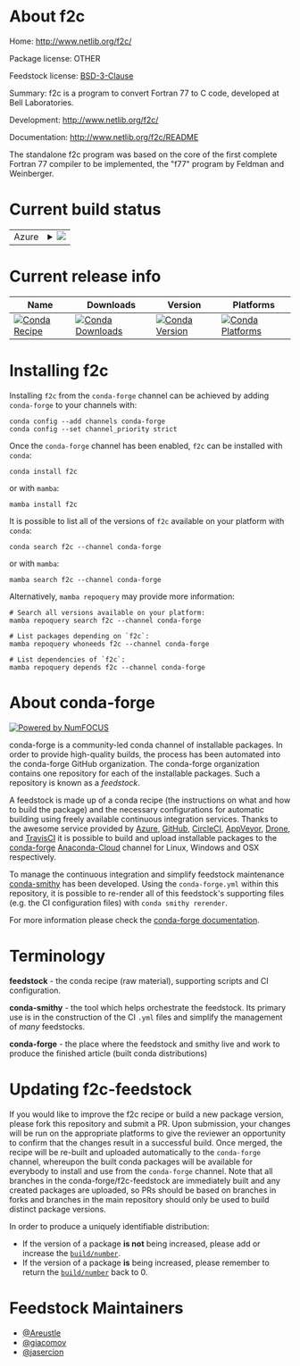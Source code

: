 About f2c
=========

Home: http://www.netlib.org/f2c/

Package license: OTHER

Feedstock license: [BSD-3-Clause](https://github.com/conda-forge/f2c-feedstock/blob/main/LICENSE.txt)

Summary: f2c is a program to convert Fortran 77 to C code, developed at Bell Laboratories.

Development: http://www.netlib.org/f2c/

Documentation: http://www.netlib.org/f2c/README

The standalone f2c program was based on the core of the first complete Fortran 77 compiler to be implemented, the "f77" program by Feldman and Weinberger.

Current build status
====================


<table>
    
  <tr>
    <td>Azure</td>
    <td>
      <details>
        <summary>
          <a href="https://dev.azure.com/conda-forge/feedstock-builds/_build/latest?definitionId=278&branchName=main">
            <img src="https://dev.azure.com/conda-forge/feedstock-builds/_apis/build/status/f2c-feedstock?branchName=main">
          </a>
        </summary>
        <table>
          <thead><tr><th>Variant</th><th>Status</th></tr></thead>
          <tbody><tr>
              <td>linux_64</td>
              <td>
                <a href="https://dev.azure.com/conda-forge/feedstock-builds/_build/latest?definitionId=278&branchName=main">
                  <img src="https://dev.azure.com/conda-forge/feedstock-builds/_apis/build/status/f2c-feedstock?branchName=main&jobName=linux&configuration=linux_64_" alt="variant">
                </a>
              </td>
            </tr><tr>
              <td>osx_64</td>
              <td>
                <a href="https://dev.azure.com/conda-forge/feedstock-builds/_build/latest?definitionId=278&branchName=main">
                  <img src="https://dev.azure.com/conda-forge/feedstock-builds/_apis/build/status/f2c-feedstock?branchName=main&jobName=osx&configuration=osx_64_" alt="variant">
                </a>
              </td>
            </tr><tr>
              <td>win_64</td>
              <td>
                <a href="https://dev.azure.com/conda-forge/feedstock-builds/_build/latest?definitionId=278&branchName=main">
                  <img src="https://dev.azure.com/conda-forge/feedstock-builds/_apis/build/status/f2c-feedstock?branchName=main&jobName=win&configuration=win_64_" alt="variant">
                </a>
              </td>
            </tr>
          </tbody>
        </table>
      </details>
    </td>
  </tr>
</table>

Current release info
====================

| Name | Downloads | Version | Platforms |
| --- | --- | --- | --- |
| [![Conda Recipe](https://img.shields.io/badge/recipe-f2c-green.svg)](https://anaconda.org/conda-forge/f2c) | [![Conda Downloads](https://img.shields.io/conda/dn/conda-forge/f2c.svg)](https://anaconda.org/conda-forge/f2c) | [![Conda Version](https://img.shields.io/conda/vn/conda-forge/f2c.svg)](https://anaconda.org/conda-forge/f2c) | [![Conda Platforms](https://img.shields.io/conda/pn/conda-forge/f2c.svg)](https://anaconda.org/conda-forge/f2c) |

Installing f2c
==============

Installing `f2c` from the `conda-forge` channel can be achieved by adding `conda-forge` to your channels with:

```
conda config --add channels conda-forge
conda config --set channel_priority strict
```

Once the `conda-forge` channel has been enabled, `f2c` can be installed with `conda`:

```
conda install f2c
```

or with `mamba`:

```
mamba install f2c
```

It is possible to list all of the versions of `f2c` available on your platform with `conda`:

```
conda search f2c --channel conda-forge
```

or with `mamba`:

```
mamba search f2c --channel conda-forge
```

Alternatively, `mamba repoquery` may provide more information:

```
# Search all versions available on your platform:
mamba repoquery search f2c --channel conda-forge

# List packages depending on `f2c`:
mamba repoquery whoneeds f2c --channel conda-forge

# List dependencies of `f2c`:
mamba repoquery depends f2c --channel conda-forge
```


About conda-forge
=================

[![Powered by
NumFOCUS](https://img.shields.io/badge/powered%20by-NumFOCUS-orange.svg?style=flat&colorA=E1523D&colorB=007D8A)](https://numfocus.org)

conda-forge is a community-led conda channel of installable packages.
In order to provide high-quality builds, the process has been automated into the
conda-forge GitHub organization. The conda-forge organization contains one repository
for each of the installable packages. Such a repository is known as a *feedstock*.

A feedstock is made up of a conda recipe (the instructions on what and how to build
the package) and the necessary configurations for automatic building using freely
available continuous integration services. Thanks to the awesome service provided by
[Azure](https://azure.microsoft.com/en-us/services/devops/), [GitHub](https://github.com/),
[CircleCI](https://circleci.com/), [AppVeyor](https://www.appveyor.com/),
[Drone](https://cloud.drone.io/welcome), and [TravisCI](https://travis-ci.com/)
it is possible to build and upload installable packages to the
[conda-forge](https://anaconda.org/conda-forge) [Anaconda-Cloud](https://anaconda.org/)
channel for Linux, Windows and OSX respectively.

To manage the continuous integration and simplify feedstock maintenance
[conda-smithy](https://github.com/conda-forge/conda-smithy) has been developed.
Using the ``conda-forge.yml`` within this repository, it is possible to re-render all of
this feedstock's supporting files (e.g. the CI configuration files) with ``conda smithy rerender``.

For more information please check the [conda-forge documentation](https://conda-forge.org/docs/).

Terminology
===========

**feedstock** - the conda recipe (raw material), supporting scripts and CI configuration.

**conda-smithy** - the tool which helps orchestrate the feedstock.
                   Its primary use is in the construction of the CI ``.yml`` files
                   and simplify the management of *many* feedstocks.

**conda-forge** - the place where the feedstock and smithy live and work to
                  produce the finished article (built conda distributions)


Updating f2c-feedstock
======================

If you would like to improve the f2c recipe or build a new
package version, please fork this repository and submit a PR. Upon submission,
your changes will be run on the appropriate platforms to give the reviewer an
opportunity to confirm that the changes result in a successful build. Once
merged, the recipe will be re-built and uploaded automatically to the
`conda-forge` channel, whereupon the built conda packages will be available for
everybody to install and use from the `conda-forge` channel.
Note that all branches in the conda-forge/f2c-feedstock are
immediately built and any created packages are uploaded, so PRs should be based
on branches in forks and branches in the main repository should only be used to
build distinct package versions.

In order to produce a uniquely identifiable distribution:
 * If the version of a package **is not** being increased, please add or increase
   the [``build/number``](https://docs.conda.io/projects/conda-build/en/latest/resources/define-metadata.html#build-number-and-string).
 * If the version of a package **is** being increased, please remember to return
   the [``build/number``](https://docs.conda.io/projects/conda-build/en/latest/resources/define-metadata.html#build-number-and-string)
   back to 0.

Feedstock Maintainers
=====================

* [@Areustle](https://github.com/Areustle/)
* [@giacomov](https://github.com/giacomov/)
* [@jasercion](https://github.com/jasercion/)

